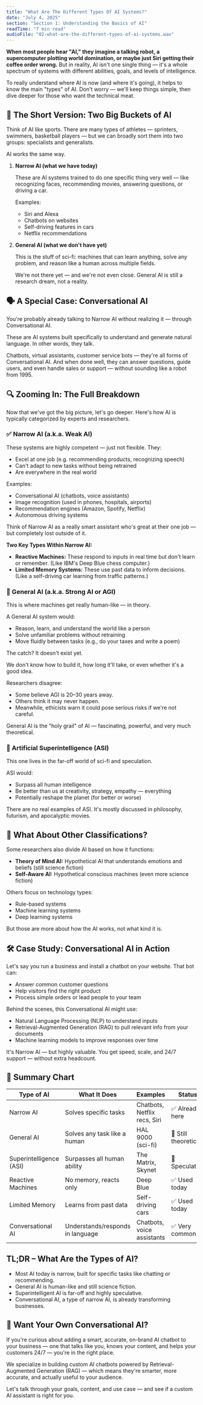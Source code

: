 ```yaml
---
title: "What Are The Different Types Of AI Systems?"
date: "July 4, 2025"
section: "Section 1: Understanding the Basics of AI"
readTime: "7 min read"
audioFile: "02-what-are-the-different-types-of-ai-systems.wav"
---
```


**When most people hear "AI," they imagine a talking robot, a supercomputer plotting world domination, or maybe just Siri getting their coffee order wrong.** But in reality, AI isn't one single thing — it's a whole spectrum of systems with different abilities, goals, and levels of intelligence.

To really understand where AI is now (and where it's going), it helps to know the main "types" of AI. Don't worry — we'll keep things simple, then dive deeper for those who want the technical meat.

## 🧠 The Short Version: Two Big Buckets of AI

Think of AI like sports. There are many types of athletes — sprinters, swimmers, basketball players — but we can broadly sort them into two groups: specialists and generalists.

AI works the same way.

1. **Narrow AI (what we have today)**

   These are AI systems trained to do one specific thing very well — like recognizing faces, recommending movies, answering questions, or driving a car.

   Examples:

   - Siri and Alexa
   - Chatbots on websites
   - Self-driving features in cars
   - Netflix recommendations

2. **General AI (what we don't have yet)**

   This is the stuff of sci-fi: machines that can learn anything, solve any problem, and reason like a human across multiple fields.

   We're not there yet — and we're not even close. General AI is still a research dream, not a reality.

## 🗣️ A Special Case: Conversational AI

You're probably already talking to Narrow AI without realizing it — through Conversational AI.

These are AI systems built specifically to understand and generate natural language. In other words, they talk.

Chatbots, virtual assistants, customer service bots — they're all forms of Conversational AI. And when done well, they can answer questions, guide users, and even handle sales or support — without sounding like a robot from 1995.

## 🔍 Zooming In: The Full Breakdown

Now that we've got the big picture, let's go deeper. Here's how AI is typically categorized by experts and researchers.

### ✅ Narrow AI (a.k.a. Weak AI)

These systems are highly competent — just not flexible. They:

- Excel at one job (e.g. recommending products, recognizing speech)
- Can't adapt to new tasks without being retrained
- Are everywhere in the real world

Examples:

- Conversational AI (chatbots, voice assistants)
- Image recognition (used in phones, hospitals, airports)
- Recommendation engines (Amazon, Spotify, Netflix)
- Autonomous driving systems

Think of Narrow AI as a really smart assistant who's great at their one job — but completely lost outside of it.

**Two Key Types Within Narrow AI:**

- **Reactive Machines:** These respond to inputs in real time but don't learn or remember. (Like IBM's Deep Blue chess computer.)
- **Limited Memory Systems:** These use past data to inform decisions. (Like a self-driving car learning from traffic patterns.)

### 🧠 General AI (a.k.a. Strong AI or AGI)

This is where machines get really human-like — in theory.

A General AI system would:

- Reason, learn, and understand the world like a person
- Solve unfamiliar problems without retraining
- Move fluidly between tasks (e.g., do your taxes and write a poem)

The catch? It doesn't exist yet.

We don't know how to build it, how long it'll take, or even whether it's a good idea.

Researchers disagree:

- Some believe AGI is 20–30 years away.
- Others think it may never happen.
- Meanwhile, ethicists warn it could pose serious risks if we're not careful.

General AI is the "holy grail" of AI — fascinating, powerful, and very much theoretical.

### 🤯 Artificial Superintelligence (ASI)

This one lives in the far-off world of sci-fi and speculation.

ASI would:

- Surpass all human intelligence
- Be better than us at creativity, strategy, empathy — everything
- Potentially reshape the planet (for better or worse)

There are no real examples of ASI. It's mostly discussed in philosophy, futurism, and apocalyptic movies.

## 💬 What About Other Classifications?

Some researchers also divide AI based on how it functions:

- **Theory of Mind AI:** Hypothetical AI that understands emotions and beliefs (still science fiction)
- **Self-Aware AI:** Hypothetical conscious machines (even more science fiction)

Others focus on technology types:

- Rule-based systems
- Machine learning systems
- Deep learning systems

But those are more about how the AI works, not what kind it is.

## 🛠️ Case Study: Conversational AI in Action

Let's say you run a business and install a chatbot on your website. That bot can:

- Answer common customer questions
- Help visitors find the right product
- Process simple orders or lead people to your team

Behind the scenes, this Conversational AI might use:

- Natural Language Processing (NLP) to understand inputs
- Retrieval-Augmented Generation (RAG) to pull relevant info from your documents
- Machine learning models to improve responses over time

It's Narrow AI — but highly valuable. You get speed, scale, and 24/7 support — without extra headcount.

## 🧠 Summary Chart

| Type of AI             | What It Does                        | Examples                     | Status              |
|------------------------|-------------------------------------|------------------------------|---------------------|
| Narrow AI              | Solves specific tasks               | Chatbots, Netflix recs, Siri | ✅ Already here     |
| General AI             | Solves any task like a human        | HAL 9000 (sci-fi)            | 🧪 Still theoretical |
| Superintelligence (ASI)| Surpasses all human ability         | The Matrix, Skynet           | 🚫 Speculative      |
| Reactive Machines      | No memory, reacts only              | Deep Blue                    | ✅ Used today       |
| Limited Memory         | Learns from past data               | Self-driving cars            | ✅ Used today       |
| Conversational AI      | Understands/responds in language    | Chatbots, voice assistants   | ✅ Very common      |

## TL;DR – What Are the Types of AI?

- Most AI today is narrow, built for specific tasks like chatting or recommending.
- General AI is human-like and still science fiction.
- Superintelligent AI is far-off and highly speculative.
- Conversational AI, a type of narrow AI, is already transforming businesses.

## 🤖 Want Your Own Conversational AI?

If you're curious about adding a smart, accurate, on-brand AI chatbot to your business — one that talks like you, knows your content, and helps your customers 24/7 — you're in the right place.

We specialize in building custom AI chatbots powered by Retrieval-Augmented Generation (RAG) — which means they're smarter, more accurate, and actually useful to your audience.

Let's talk through your goals, content, and use case — and see if a custom AI assistant is right for you.